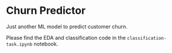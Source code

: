# Churn Predictor

Just another ML model to predict customer churn.


Please find the EDA and classification code in the `classification-task.ipynb` notebook.
